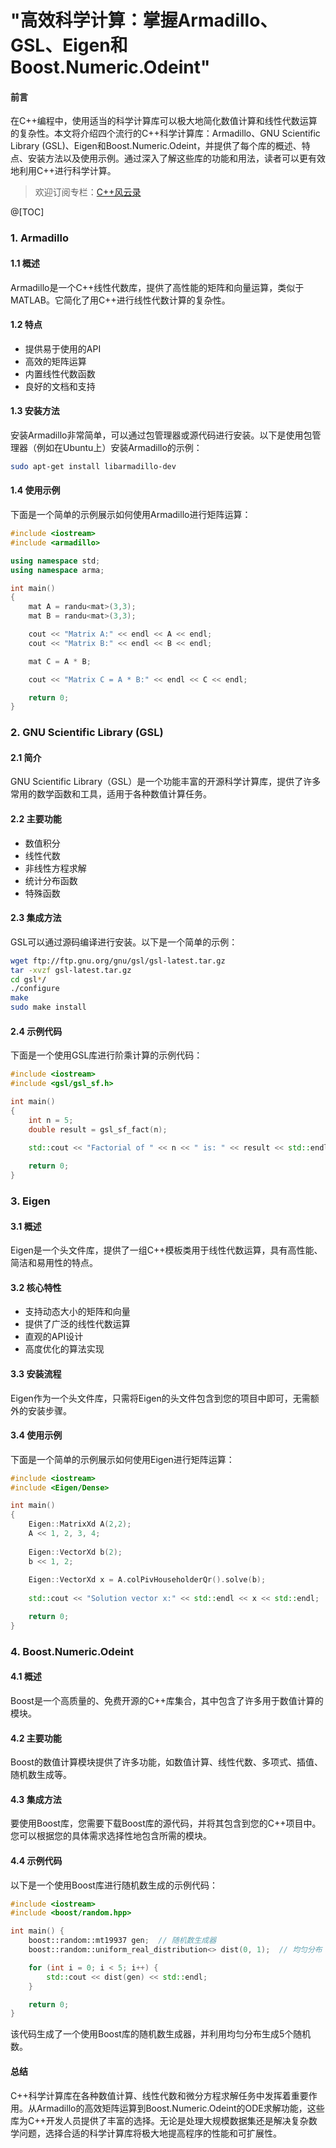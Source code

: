 ﻿# "高效科学计算：掌握Armadillo、GSL、Eigen和Boost.Numeric.Odeint"

#### 前言
在C++编程中，使用适当的科学计算库可以极大地简化数值计算和线性代数运算的复杂性。本文将介绍四个流行的C++科学计算库：Armadillo、GNU Scientific Library (GSL)、Eigen和Boost.Numeric.Odeint，并提供了每个库的概述、特点、安装方法以及使用示例。通过深入了解这些库的功能和用法，读者可以更有效地利用C++进行科学计算。

 
> 欢迎订阅专栏：[C++风云录
](https://blog.csdn.net/qq_42531954/category_12627955.html)


@[TOC]



 
### 1. Armadillo
#### 1.1 概述
Armadillo是一个C++线性代数库，提供了高性能的矩阵和向量运算，类似于MATLAB。它简化了用C++进行线性代数计算的复杂性。

#### 1.2 特点
- 提供易于使用的API
- 高效的矩阵运算
- 内置线性代数函数
- 良好的文档和支持

#### 1.3 安装方法
安装Armadillo非常简单，可以通过包管理器或源代码进行安装。以下是使用包管理器（例如在Ubuntu上）安装Armadillo的示例：
```bash
sudo apt-get install libarmadillo-dev
```

#### 1.4 使用示例
下面是一个简单的示例展示如何使用Armadillo进行矩阵运算：
```cpp
#include <iostream>
#include <armadillo>

using namespace std;
using namespace arma;

int main()
{
    mat A = randu<mat>(3,3);
    mat B = randu<mat>(3,3);

    cout << "Matrix A:" << endl << A << endl;
    cout << "Matrix B:" << endl << B << endl;

    mat C = A * B;

    cout << "Matrix C = A * B:" << endl << C << endl;

    return 0;
}
```

### 2. GNU Scientific Library (GSL)
#### 2.1 简介
GNU Scientific Library（GSL）是一个功能丰富的开源科学计算库，提供了许多常用的数学函数和工具，适用于各种数值计算任务。

#### 2.2 主要功能
- 数值积分
- 线性代数
- 非线性方程求解
- 统计分布函数
- 特殊函数

#### 2.3 集成方法
GSL可以通过源码编译进行安装。以下是一个简单的示例：
```bash
wget ftp://ftp.gnu.org/gnu/gsl/gsl-latest.tar.gz
tar -xvzf gsl-latest.tar.gz
cd gsl*/
./configure
make
sudo make install
```

#### 2.4 示例代码
下面是一个使用GSL库进行阶乘计算的示例代码：
```cpp
#include <iostream>
#include <gsl/gsl_sf.h>

int main()
{
    int n = 5;
    double result = gsl_sf_fact(n);
    
    std::cout << "Factorial of " << n << " is: " << result << std::endl;

    return 0;
}
```

### 3. Eigen
#### 3.1 概述
Eigen是一个头文件库，提供了一组C++模板类用于线性代数运算，具有高性能、简洁和易用性的特点。

#### 3.2 核心特性
- 支持动态大小的矩阵和向量
- 提供了广泛的线性代数运算
- 直观的API设计
- 高度优化的算法实现

#### 3.3 安装流程
Eigen作为一个头文件库，只需将Eigen的头文件包含到您的项目中即可，无需额外的安装步骤。

#### 3.4 使用示例
下面是一个简单的示例展示如何使用Eigen进行矩阵运算：
```cpp
#include <iostream>
#include <Eigen/Dense>

int main()
{
    Eigen::MatrixXd A(2,2);
    A << 1, 2, 3, 4;
    
    Eigen::VectorXd b(2);
    b << 1, 2;
    
    Eigen::VectorXd x = A.colPivHouseholderQr().solve(b);
    
    std::cout << "Solution vector x:" << std::endl << x << std::endl;

    return 0;
}
```

### 4. Boost.Numeric.Odeint
#### 4.1 概述

Boost是一个高质量的、免费开源的C++库集合，其中包含了许多用于数值计算的模块。

#### 4.2 主要功能
Boost的数值计算模块提供了许多功能，如数值计算、线性代数、多项式、插值、随机数生成等。

#### 4.3 集成方法
要使用Boost库，您需要下载Boost库的源代码，并将其包含到您的C++项目中。您可以根据您的具体需求选择性地包含所需的模块。

#### 4.4 示例代码
以下是一个使用Boost库进行随机数生成的示例代码：

```cpp
#include <iostream>
#include <boost/random.hpp>

int main() {
    boost::random::mt19937 gen;  // 随机数生成器
    boost::random::uniform_real_distribution<> dist(0, 1);  // 均匀分布

    for (int i = 0; i < 5; i++) {
        std::cout << dist(gen) << std::endl;
    }

    return 0;
}
```

该代码生成了一个使用Boost库的随机数生成器，并利用均匀分布生成5个随机数。

#### 总结
C++科学计算库在各种数值计算、线性代数和微分方程求解任务中发挥着重要作用。从Armadillo的高效矩阵运算到Boost.Numeric.Odeint的ODE求解功能，这些库为C++开发人员提供了丰富的选择。无论是处理大规模数据集还是解决复杂数学问题，选择合适的科学计算库将极大地提高程序的性能和可扩展性。


